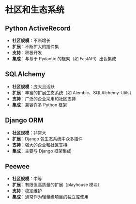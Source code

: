 # 社区和生态系统

## Python ActiveRecord
- **社区规模**：不断增长
- **扩展**：不断扩大的插件集
- **支持**：积极开发
- **集成**：与基于 Pydantic 的框架（如 FastAPI）出色集成

## SQLAlchemy
- **社区规模**：庞大且活跃
- **扩展**：丰富的扩展生态系统（如 Alembic、SQLAlchemy-Utils）
- **支持**：广泛的企业采用和社区支持
- **集成**：兼容许多 Python 框架

## Django ORM
- **社区规模**：非常大
- **扩展**：Django 包生态系统中众多插件
- **支持**：强大的企业和社区支持
- **集成**：主要与 Django 框架集成

## Peewee
- **社区规模**：中等
- **扩展**：有限但高质量的扩展（playhouse 模块）
- **支持**：稳定维护
- **集成**：通常作为轻量级项目的独立库使用